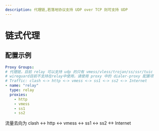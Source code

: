 ```yaml
---
description: 代理链,若落地协议支持 UDP over TCP 则可支持 UDP
---
```


# 链式代理

## 配置示例

```yaml
Proxy Groups:
# 代理链，目前 relay 可以支持 udp 的只有 vmess/vless/trojan/ss/ssr/tuic
# wireguard目前不支持在relay中使用，请使用 proxy 中的 dialer-proxy 配置项
# Traffic: clash <-> http <-> vmess <-> ss1 <-> ss2 <-> Internet
- name: "relay"
  type: relay
  proxies:
    - http
    - vmess
    - ss1
    - ss2
```

流量去向为 clash <-> http <-> vmess <-> ss1 <-> ss2 <-> Internet
